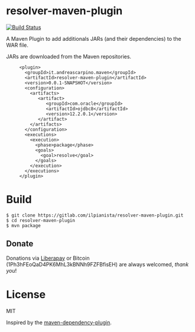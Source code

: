 resolver-maven-plugin
=====================

[![Build Status](https://gitlab.com/ilpianista/resolver-maven-plugin/badges/master/build.svg)](https://gitlab.com/ilpianista/resolver-maven-plugin/pipelines)

A Maven Plugin to add additionals JARs (and their dependencies) to the WAR file.

JARs are downloaded from the Maven repositories.

```
     <plugin>
       <groupId>it.andreascarpino.maven</groupId>
       <artifactId>resolver-maven-plugin</artifactId>
       <version>0.0.1-SNAPSHOT</version>
       <configuration>
         <artifacts>
            <artifact>
               <groupId>com.oracle</groupId>
               <artifactId>ojdbc8</artifactId>
               <version>12.2.0.1</version>
            </artifact>
         </artifacts>
       </configuration>
       <executions>
         <execution>
           <phase>package</phase>
           <goals>
             <goal>resolve</goal>
           </goals>
         </execution>
       </executions>
     </plugin>
```

# Build

    $ git clone https://gitlab.com/ilpianista/resolver-maven-plugin.git
    $ cd resolver-maven-plugin
    $ mvn package

## Donate

Donations via [Liberapay](https://liberapay.com/ilpianista) or Bitcoin (1Ph3hFEoQaD4PK6MhL3kBNNh9FZFBfisEH) are always welcomed, _thank you_!

# License

MIT

Inspired by the [maven-dependency-plugin](https://gitbox.apache.org/repos/asf?p=maven-dependency-plugin.git).
